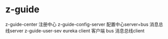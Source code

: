 # z-guide
z-guide-center 注册中心
z-guide-config-server 配置中心server+bus 消息总线server
z-guide-user-sev eureka client 客户端 bus 消息总线client
